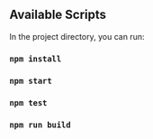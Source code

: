 ## Available Scripts

In the project directory, you can run:

### `npm install`
### `npm start`
### `npm test`
### `npm run build`

